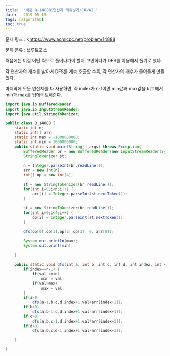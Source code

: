 ```yaml
---
title:  "백준 Q-14888[연산자 끼워넣기/JAVA] "
date:   2019-05-15
tags: [algorithm]
toc: true 
---
```


문제 링크  : <<https://www.acmicpc.net/problem/14888>

문제 분류 : 브루트포스



처음에는 이걸 어떤 식으로 풀어나가야 할지 고민하다가 DFS를 이용해서 풀기로 했다.

각 연산자의 개수를 받아서  DFS를 계속 호출할 수록, 각 연산자의 개수가 줄어들게 만들었다.

마지막에 모든 연산자를 다 사용하면, 즉 index가 n-1이면 min값과 max값을 비교해서 min과 max를 업데이트해준다.

```java
import java.io.BufferedReader;
import java.io.InputStreamReader;
import java.util.StringTokenizer;

public class Q_14888 {
	static int n;
	static int[] arr;
	static int max = -1000000000;
	static int min = 1000000000;
	public static void main(String[] args) throws Exception{
		BufferedReader br = new BufferedReader(new InputStreamReader(System.in));
		StringTokenizer st;
		
		n = Integer.parseInt(br.readLine());
		arr = new int[n];
		int[] op = new int[4];
		
		st = new StringTokenizer(br.readLine());
		for(int i=0;i<n;i++) {
			arr[i] = Integer.parseInt(st.nextToken());
		}
		
		st = new StringTokenizer(br.readLine());
		for(int i=0;i<4;i++) {
			op[i] = Integer.parseInt(st.nextToken());
		}
		
		dfs(op[0],op[1],op[2],op[3], 0, arr[0]);
		
		System.out.println(max);
		System.out.print(min);
		
	}
	
	public static void dfs(int a, int b, int c, int d, int index, int val) {
		if(index==n-1) {
			if(val <min)
				min = val;
			if(val>max)
				max = val;
		}
		if(a>0)
			dfs(a-1,b,c,d,index+1,val+arr[index+1]);
		if(b>0)
			dfs(a,b-1,c,d,index+1,val-arr[index+1]);
		if(c>0)
			dfs(a,b,c-1,d,index+1,val*arr[index+1]);
		if(d>0)
			dfs(a,b,c,d-1,index+1,val/arr[index+1]);

	}

}

```

